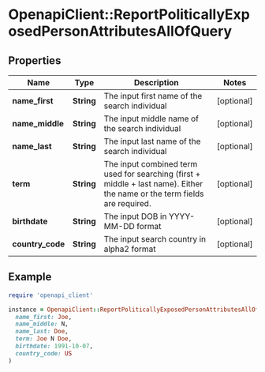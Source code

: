 # OpenapiClient::ReportPoliticallyExposedPersonAttributesAllOfQuery

## Properties

| Name | Type | Description | Notes |
| ---- | ---- | ----------- | ----- |
| **name_first** | **String** | The input first name of the search individual | [optional] |
| **name_middle** | **String** | The input middle name of the search individual | [optional] |
| **name_last** | **String** | The input last name of the search individual | [optional] |
| **term** | **String** | The input combined term used for searching (first + middle + last name). Either the name or the term fields are required. | [optional] |
| **birthdate** | **String** | The input DOB in YYYY-MM-DD format | [optional] |
| **country_code** | **String** | The input search country in alpha2 format | [optional] |

## Example

```ruby
require 'openapi_client'

instance = OpenapiClient::ReportPoliticallyExposedPersonAttributesAllOfQuery.new(
  name_first: Joe,
  name_middle: N,
  name_last: Doe,
  term: Joe N Doe,
  birthdate: 1991-10-07,
  country_code: US
)
```


